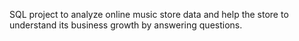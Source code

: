 SQL project to analyze online music store data and help the store to understand its business growth by answering questions.
